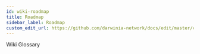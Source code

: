 ```yaml
---
id: wiki-roadmap
title: Roadmap
sidebar_label: Roadmap
custom_edit_url: https://github.com/darwinia-network/docs/edit/master/content/zh-CN/wiki-roadmap.md
---
```


Wiki Glossary